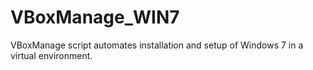 # VBoxManage_WIN7
VBoxManage script automates installation and setup of Windows 7 in a virtual environment.
